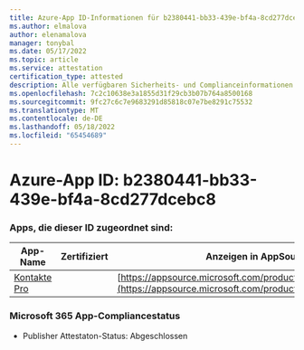 ```yaml
---
title: Azure-App ID-Informationen für b2380441-bb33-439e-bf4a-8cd277dcebc8
ms.author: elmalova
author: elenamalova
manager: tonybal
ms.date: 05/17/2022
ms.topic: article
ms.service: attestation
certification_type: attested
description: Alle verfügbaren Sicherheits- und Complianceinformationen für b2380441-bb33-439e-bf4a-8cd277dcebc8.
ms.openlocfilehash: 7c2c10638e3a1855d31f29cb3b07b764a8500168
ms.sourcegitcommit: 9fc27c6c7e9683291d85818c07e7be8291c75532
ms.translationtype: MT
ms.contentlocale: de-DE
ms.lasthandoff: 05/18/2022
ms.locfileid: "65454689"
---
```

# <a name="azure-app-id-b2380441-bb33-439e-bf4a-8cd277dcebc8"></a>Azure-App ID: b2380441-bb33-439e-bf4a-8cd277dcebc8


### <a name="apps-associated-with-this-id"></a>Apps, die dieser ID zugeordnet sind:
| **App-Name** | **Zertifiziert** | **Anzeigen in AppSource** |
|--------------|---------------|-----------------------|
| [Kontakte Pro](../forward/WA200002804.md) |  | [https://appsource.microsoft.com/product/office/WA200002804](https://appsource.microsoft.com/product/office/WA200002804) |

### <a name="microsoft-365-app-compliance-status"></a>Microsoft 365 App-Compliancestatus
- Publisher Attestaton-Status: Abgeschlossen
